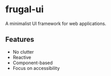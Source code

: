 # frugal-ui
A minimalist UI framework for web applications.

## Features
- No clutter
- Reactive
- Component-based
- Focus on accessibility
